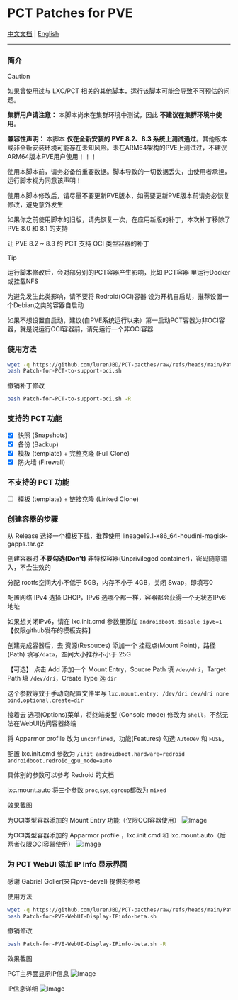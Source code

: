 # PCT Patches for PVE

[中文文档](https://github.com/lurenJBD/PCT-pacthes/blob/main/README-CN.md) | [English](https://github.com/lurenJBD/PCT-pacthes/blob/main/README.md)

---

### 简介

> [!CAUTION]
> 如果曾使用过与 LXC/PCT 相关的其他脚本，运行该脚本可能会导致不可预估的问题。
>
> **集群用户请注意：** 本脚本尚未在集群环境中测试，因此 **不建议在集群环境中使用**。
>
> **兼容性声明：** 本脚本 **仅在全新安装的 PVE 8.2、8.3 系统上测试通过**。其他版本或非全新安装环境可能存在未知风险。未在ARM64架构的PVE上测试过，不建议ARM64版本PVE用户使用！！！
>
> 使用本脚本前，请务必备份重要数据。脚本导致的一切数据丢失，由使用者承担，运行脚本视为同意该声明！
>
> 使用本脚本修改后，请尽量不要更新PVE版本，如需要更新PVE版本前请务必恢复修改，避免意外发生
>
> 如果你之前使用脚本的旧版，请先恢复一次，在应用新版的补丁，本次补丁移除了 PVE 8.0 和 8.1 的支持

让 PVE 8.2 ~ 8.3 的 PCT 支持 OCI 类型容器的补丁

> [!TIP]
> 运行脚本修改后，会对部分别的PCT容器产生影响，比如 PCT容器 里运行Docker或挂载NFS
>
> 为避免发生此类影响，请不要将 Redroid(OCI)容器 设为开机自启动，推荐设置一个Debian之类的容器自启动
>
> 如果不想设置自启动，建议(自PVE系统运行以来）第一启动PCT容器为非OCI容器，就是说运行OCI容器前，请先运行一个非OCI容器

### 使用方法

```bash
wget -q https://github.com/lurenJBD/PCT-pacthes/raw/refs/heads/main/Patch-for-PCT-to-support-oci.sh
bash Patch-for-PCT-to-support-oci.sh
```

撤销补丁修改

```bash
bash Patch-for-PCT-to-support-oci.sh -R
```

### 支持的 PCT 功能

- [X] 快照 (Snapshots)
- [X] 备份 (Backup)
- [X] 模板 (template) + 完整克隆 (Full Clone)
- [X] 防火墙 (Firewall)

### 不支持的 PCT 功能

- [ ] 模板  (template) + 链接克隆 (Linked Clone)

### 创建容器的步骤

从 Release 选择一个模板下载，推荐使用 lineage19.1-x86_64-houdini-magisk-gapps.tar.gz

创建容器时 **不要勾选(Don't)** 非特权容器(Unprivileged container)，密码随意输入，不会生效的

分配 rootfs空间大小不低于 5GB，内存不小于 4GB，关闭 Swap，即填写0

配置网络 IPv4 选择 DHCP，IPv6 选哪个都一样，容器都会获得一个无状态IPv6地址

如果想关闭IPv6，请在 lxc.init.cmd 参数里添加 `androidboot.disable_ipv6=1` 【仅限github发布的模板支持】

创建完成容器后，去 资源(Resouces) 添加一个 挂载点(Mount Point)，路径(Path) 填写`/data`，空间大小推荐不小于 25G

【可选】 点击 Add 添加一个 Mount Entry，Soucre Path 填 `/dev/dri`，Target Path 填 `/dev/dri`，Create Type 选 `dir`

这个参数等效于手动向配置文件里写 `lxc.mount.entry: /dev/dri dev/dri none bind,optional,create=dir`

接着去 选项(Options)菜单，将终端类型 (Console mode) 修改为 `shell`，不然无法在WebUI访问容器终端

将 Apparmor profile 改为 `unconfined`，功能(Features) 勾选 `AutoDev` 和 `FUSE`，

配置 lxc.init.cmd 参数为 `/init androidboot.hardware=redroid androidboot.redroid_gpu_mode=auto`

具体别的参数可以参考 Redroid 的文档

lxc.mount.auto 将三个参数 `proc`,`sys`,`cgroup`都改为 `mixed`

效果截图

为OCI类型容器添加的 Mount Entry 功能（仅限OCI容器使用）
![Image](https://github.com/user-attachments/assets/660b1df1-4ad6-49bc-8982-617b115af164)

为OCI类型容器添加的 Apparmor profile ，lxc.init.cmd 和 lxc.mount.auto（后两者仅限OCI容器使用）
![Image](https://github.com/user-attachments/assets/0b0dfee6-564a-4363-ad3b-a68e1b5ceaf4)




### 为 PCT WebUI 添加 IP Info 显示界面

感谢 Gabriel Goller(来自pve-devel) 提供的参考

使用方法

```bash
wget -q https://github.com/lurenJBD/PCT-pacthes/raw/refs/heads/main/Patch-for-PVE-WebUI-Display-IPinfo-beta.sh
bash Patch-for-PVE-WebUI-Display-IPinfo-beta.sh
```
撤销修改

```bash
bash Patch-for-PVE-WebUI-Display-IPinfo-beta.sh -R
```

效果截图

PCT主界面显示IP信息
![Image](https://github.com/user-attachments/assets/6fee1c85-578f-48bd-b44b-e8c01c2f9c17)

IP信息详细
![Image](https://github.com/user-attachments/assets/60037ce5-ca58-4a9e-88eb-91f022560a70)

